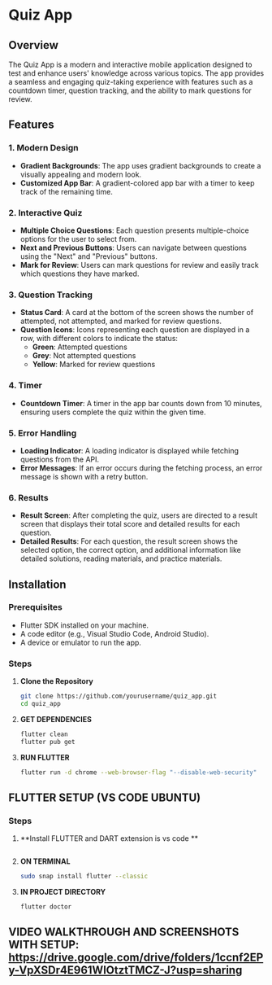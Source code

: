 # Quiz App

## Overview

The Quiz App is a modern and interactive mobile application designed to test and enhance users' knowledge across various topics. The app provides a seamless and engaging quiz-taking experience with features such as a countdown timer, question tracking, and the ability to mark questions for review.

## Features

### 1. Modern Design
- **Gradient Backgrounds**: The app uses gradient backgrounds to create a visually appealing and modern look.
- **Customized App Bar**: A gradient-colored app bar with a timer to keep track of the remaining time.

### 2. Interactive Quiz
- **Multiple Choice Questions**: Each question presents multiple-choice options for the user to select from.
- **Next and Previous Buttons**: Users can navigate between questions using the "Next" and "Previous" buttons.
- **Mark for Review**: Users can mark questions for review and easily track which questions they have marked.

### 3. Question Tracking
- **Status Card**: A card at the bottom of the screen shows the number of attempted, not attempted, and marked for review questions.
- **Question Icons**: Icons representing each question are displayed in a row, with different colors to indicate the status:
  - **Green**: Attempted questions
  - **Grey**: Not attempted questions
  - **Yellow**: Marked for review questions

### 4. Timer
- **Countdown Timer**: A timer in the app bar counts down from 10 minutes, ensuring users complete the quiz within the given time.

### 5. Error Handling
- **Loading Indicator**: A loading indicator is displayed while fetching questions from the API.
- **Error Messages**: If an error occurs during the fetching process, an error message is shown with a retry button.

### 6. Results
- **Result Screen**: After completing the quiz, users are directed to a result screen that displays their total score and detailed results for each question.
- **Detailed Results**: For each question, the result screen shows the selected option, the correct option, and additional information like detailed solutions, reading materials, and practice materials.

## Installation

### Prerequisites
- Flutter SDK installed on your machine.
- A code editor (e.g., Visual Studio Code, Android Studio).
- A device or emulator to run the app.

### Steps
1. **Clone the Repository**
   ```sh
   git clone https://github.com/yourusername/quiz_app.git
   cd quiz_app
2. **GET DEPENDENCIES**
   ```sh
   flutter clean
   flutter pub get
3. **RUN FLUTTER**
   ```sh
   flutter run -d chrome --web-browser-flag "--disable-web-security"
## FLUTTER SETUP (VS CODE UBUNTU)
### Steps
1. **Install FLUTTER and DART extension is vs code **
   ```sh
2. **ON TERMINAL**
   ```sh
   sudo snap install flutter --classic
3. **IN PROJECT DIRECTORY**
   ```sh
   flutter doctor
## VIDEO WALKTHROUGH AND SCREENSHOTS WITH SETUP:  https://drive.google.com/drive/folders/1ccnf2EPy-VpXSDr4E961WlOtztTMCZ-J?usp=sharing
